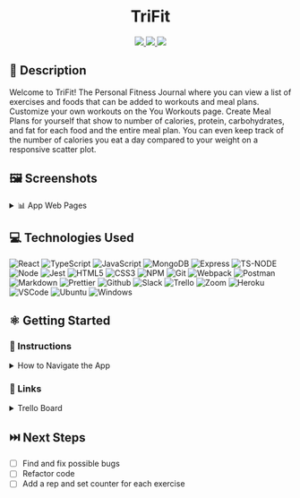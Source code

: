 # <h1 align="center">TriFit</h1>

<div align="center">
 <a href="https://nickldimartino.github.io/portfolio/" target="_blank">
      <img src="https://img.shields.io/badge/My%20Portfolio-16a34a">
 </a>
 <a href="https://www.linkedin.com/in/nicholas-dimartino/" target="_blank">
      <img src="https://img.shields.io/badge/-linkedin.com/in/nicholasdimartino-blue?style=flat&logo=Linkedin&logoColor=white">
 </a> 
 <a href="mailto:nick.l.dimartino@gmail.com" target="_blank">
    <img src="https://img.shields.io/badge/-nick.l.dimartino@gmail.com-c14438?style=flat&logo=Gmail&logoColor=white">
 </a>
</div>

## 📝 Description

Welcome to TriFit! The Personal Fitness Journal where you can view a list of exercises and foods that can be added to workouts and meal plans. Customize your own workouts on the You Workouts page. Create Meal Plans for yourself that show to number of calories, protein, carbohydrates, and fat for each food and the entire meal plan. You can even keep track of the number of calories you eat a day compared to your weight on a responsive scatter plot.

## 🖼️ Screenshots

<details>
 <summary> 📊 App Web Pages</summary>
 
 | Description | Screenshot |
 |------------ | ------------|
 | <h3 align="center">Sign Up</h3> | <img src="./src/public/readme/signup-page.png" width="500">
 | <h3 align="center">Log In</h3> | <img src="./src/public/readme/login-page.png" width="500">
 | <h3 align="center">Home Page</h3> | <img src="./src/public/readme/front-page.png" width="500">
 | <h3 align="center">Exercises Page</h3> | <img src="./src/public/readme/exercises-page.png" width="500">
 | <h3 align="center">Workouts Page</h3> | <img src="./src/public/readme/workouts-page.png" width="500">
 | <h3 align="center">Foods Page</h3> | <img src="./src/public/readme/foods-page.png" width="500">
 | <h3 align="center">Meal Plans Page</h3> | <img src="./src/public/readme/mealplans-page.png" width="500">
 | <h3 align="center">Body Stats Page</h3> | <img src="./src/public/readme/bodystats-page.png" width="500">
 | <h3 align="center">Personal Trainer</h3> | <img src="./src/public/readme/personal-trainer.png" width="500">

 
</details>

## 💻 Technologies Used

![React](https://img.shields.io/badge/React-20232A?style=for-the-badge&logo=react&logoColor=61DAFB)
![TypeScript](https://img.shields.io/badge/TypeScript-007ACC?style=for-the-badge&logo=typescript&logoColor=white)
![JavaScript](https://img.shields.io/badge/JavaScript-323330?style=for-the-badge&logo=javascript&logoColor=F7DF1E)
![MongoDB](https://img.shields.io/badge/MongoDB-4EA94B?style=for-the-badge&logo=mongodb&logoColor=white)
![Express](https://img.shields.io/badge/Express%20js-000000?style=for-the-badge&logo=express&logoColor=white)
![TS-NODE](https://img.shields.io/badge/ts--node-3178C6?style=for-the-badge&logo=ts-node&logoColor=white)
![Node](https://img.shields.io/badge/Node%20js-339933?style=for-the-badge&logo=nodedotjs&logoColor=white)
![Jest](https://img.shields.io/badge/Jest-C21325?style=for-the-badge&logo=jest&logoColor=white)
![HTML5](https://img.shields.io/badge/HTML5-E34F26?style=for-the-badge&logo=html5&logoColor=white)
![CSS3](https://img.shields.io/badge/CSS3-1572B6?style=for-the-badge&logo=css3&logoColor=white)
![NPM](https://img.shields.io/badge/npm-CB3837?style=for-the-badge&logo=npm&logoColor=white)
![Git](https://img.shields.io/badge/GIT-E44C30?style=for-the-badge&logo=git&logoColor=white)
![Webpack](https://img.shields.io/badge/Webpack-8DD6F9?style=for-the-badge&logo=Webpack&logoColor=white)
![Postman](https://img.shields.io/badge/Postman-FF6C37?style=for-the-badge&logo=Postman&logoColor=white)
![Markdown](https://img.shields.io/badge/Markdown-000000?style=for-the-badge&logo=markdown&logoColor=white)
![Prettier](https://img.shields.io/badge/prettier-1A2C34?style=for-the-badge&logo=prettier&logoColor=F7BA3E)
![Github](https://img.shields.io/badge/GitHub-100000?style=for-the-badge&logo=github&logoColor=white)
![Slack](https://img.shields.io/badge/Slack-4A154B?style=for-the-badge&logo=slack&logoColor=white)
![Trello](https://img.shields.io/badge/Trello-0052CC?style=for-the-badge&logo=trello&logoColor=white)
![Zoom](https://img.shields.io/badge/Zoom-2D8CFF?style=for-the-badge&logo=zoom&logoColor=white)
![Heroku](https://img.shields.io/badge/Heroku-430098?style=for-the-badge&logo=heroku&logoColor=white)
![VSCode](https://img.shields.io/badge/VSCode-0078D4?style=for-the-badge&logo=visual%20studio%20code&logoColor=white)
![Ubuntu](https://img.shields.io/badge/Ubuntu-E95420?style=for-the-badge&logo=ubuntu&logoColor=white)
![Windows](https://img.shields.io/badge/Windows-0078D6?style=for-the-badge&logo=windows&logoColor=white)

## ⚛️ Getting Started

### 📲 Instructions

<details>
<summary>How to Navigate the App</summary>

1. Sign up for an account or Log in using a previous account.

2. There are five pages to visit: Exercises, Your Workouts, Foods, Your Meal Plans, and Your Body.

3. The Exercises Page displays a list of exercises that can be added to Workouts.

4. The Your Workouts Page displays a user's created Workouts and provides the option to add, edit, or delete a Workout with details of each one.

5. The Foods Page displays a list of foods that can be added to Meal Plans.

6. The Your Meal Plans Page displays a user's created Meal Plans and provides the option to add, edit, or delete a Meal Plan with details of each one.

7. The Your Body Page displays a user's history off added Weight vs Calories data points on a scatter plot.

8. On the Your Body Page, an AI Personal Trainer chatbot is available for fitness and nutrition questions.
</details>

### 🔗 Links

<details>
<summary>Trello Board</summary>

<a href="https://trello.com/b/8ONPeZBF/trifit">https://trello.com/b/8ONPeZBF/trifit</a>

</details>

## ⏭️ Next Steps

- [ ] Find and fix possible bugs
- [ ] Refactor code
- [ ] Add a rep and set counter for each exercise
